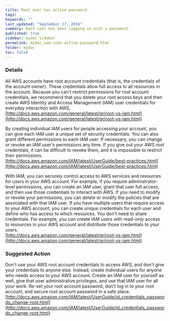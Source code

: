 ```yaml
---
title: Root user has active password
tags:
keywords: ""
last_updated: "September 17, 2016"
summary: Root user has been logging in with a password.
published: true
sidebar: mydoc_sidebar
permalink: mydoc_iam-root-active-password.html
folder: mydoc
toc: false
---
```


### Details  
All AWS accounts have root account credentials (that is, the credentials of the account owner). These credentials allow full access to all resources in the account. Because you can't restrict permissions for root account credentials, we recommend that you delete your root access keys and then create AWS Identity and Access Management (IAM) user credentials for everyday interaction with AWS.  
[http://docs.aws.amazon.com/general/latest/gr/root-vs-iam.html](http://docs.aws.amazon.com/general/latest/gr/root-vs-iam.html)  

By creating individual IAM users for people accessing your account, you can give each IAM user a unique set of security credentials. You can also grant different permissions to each IAM user. If necessary, you can change or revoke an IAM user's permissions any time. If you give out your AWS root credentials, it can be difficult to revoke them, and it is impossible to restrict their permissions.  
[http://docs.aws.amazon.com/IAM/latest/UserGuide/best-practices.html](http://docs.aws.amazon.com/IAM/latest/UserGuide/best-practices.html)  

With IAM, you can securely control access to AWS services and resources for users in your AWS account. For example, if you require administrator-level permissions, you can create an IAM user, grant that user full access, and then use those credentials to interact with AWS. If you need to modify or revoke your permissions, you can delete or modify the policies that are associated with that IAM user. If you have multiple users that require access to your AWS account, you can create unique credentials for each user and define who has access to which resources. You don't need to share credentials. For example, you can create IAM users with read-only access to resources in your AWS account and distribute those credentials to your users.  
[http://docs.aws.amazon.com/general/latest/gr/root-vs-iam.html](http://docs.aws.amazon.com/general/latest/gr/root-vs-iam.html)  

### Suggested Action  
Don't use your AWS root account credentials to access AWS, and don't give your credentials to anyone else. Instead, create individual users for anyone who needs access to your AWS account. Create an IAM user for yourself as well, give that user administrative privileges, and use that IAM user for all your work. Re-set your root account password, don't log in to your root account, and secure root account password in a safe place.  
[http://docs.aws.amazon.com/IAM/latest/UserGuide/id_credentials_passwords_change-root.html](http://docs.aws.amazon.com/IAM/latest/UserGuide/id_credentials_passwords_change-root.html)
